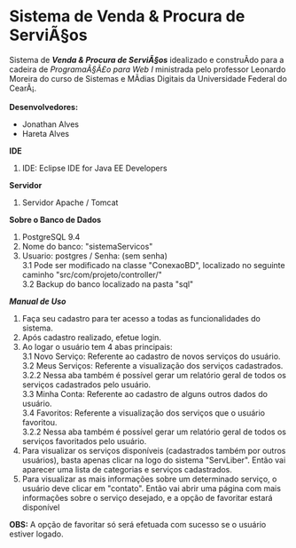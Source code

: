 # Sistema de Venda & Procura de ServiÃ§os
Sistema de ***Venda & Procura de ServiÃ§os*** idealizado e construÃ­do para a cadeira de *ProgramaÃ§Ã£o para Web I* 
ministrada pelo professor Leonardo Moreira do curso de Sistemas e MÃ­dias Digitais da Universidade Federal do CearÃ¡.
<br/>
<br/>
**Desenvolvedores:**
+ Jonathan Alves
+ Hareta Alves

**IDE** <br/>
1. IDE: Eclipse IDE for Java EE Developers

**Servidor** <br/>
1. Servidor Apache / Tomcat

**Sobre o Banco de Dados** <br/>
1. PostgreSQL 9.4
2. Nome do banco: "sistemaServicos"
3. Usuario: postgres / Senha: (sem senha) <br/>
3.1 Pode ser modificado na classe "ConexaoBD", localizado no seguinte caminho "src/com/projeto/controller/" <br/>
3.2 Backup do banco localizado na pasta "sql"

***Manual de Uso*** <br/>
1. Faça seu cadastro para ter acesso a todas as funcionalidades do sistema.
2. Após cadastro realizado, efetue login.
3. Ao logar o usuário tem 4 abas principais:  
3.1 Novo Serviço: Referente ao cadastro de novos serviços do usuário. <br/>
3.2 Meus Serviços: Referente a visualização dos serviços cadastrados. <br/>
	3.2.2 Nessa aba também é possível gerar um relatório geral de todos os serviços cadastrados pelo usuário. <br/>
3.3 Minha Conta: Referente ao cadastro de alguns outros dados do usuário. <br/>
3.4 Favoritos: Referente a visualização dos serviços que o usuário favoritou. <br/>
	3.2.2 Nessa aba também é possível gerar um relatório geral de todos os serviços favoritados pelo usuário. <br/>
4. Para visualizar os serviços disponíveis (cadastrados também por outros usuários), basta apenas clicar na logo do sistema "ServLiber". Então vai aparecer uma lista de categorias e serviços cadastrados.
5. Para visualizar as mais informações sobre um determinado serviço, o usuário deve clicar em "contato". Então vai abrir uma página com mais informações sobre o serviço desejado, e a opção de favoritar estará disponível

**OBS:** A opção de favoritar só será efetuada com sucesso se o usuário estiver logado.





